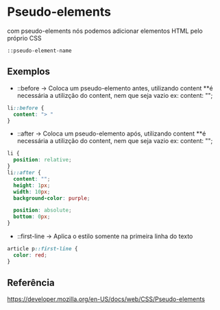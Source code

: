 # Pseudo-elements

com pseudo-elements nós podemos adicionar elementos HTML pelo próprio CSS

`::pseudo-element-name`

## Exemplos
* ::before -> Coloca um pseudo-elemento antes, utilizando content
**é necessária a utilizção do content, nem que seja vazio ex: content: "";
```css
li::before {
  content: "> "
}
```
* ::after -> Coloca um pseudo-elemento após, utilizando content
**é necessária a utilizção do content, nem que seja vazio ex: content: "";
```css
li {
  position: relative;
}
li::after {
  content: "";
  height: 1px;
  width: 10px;
  background-color: purple;

  position: absolute;
  bottom: 0px;
}
```
* ::first-line -> Aplica o estilo somente na primeira linha do texto
```css
article p::first-line {
  color: red;
}
```

## Referência
https://developer.mozilla.org/en-US/docs/web/CSS/Pseudo-elements

